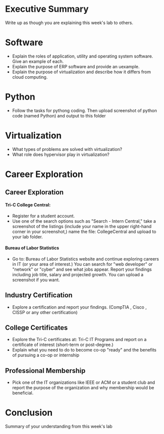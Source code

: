 # Executive Summary
Write up as though you are explaining this week's lab to others.

# Software
* Explain the roles of application, utility and operating system software. Give an example of each.
* Explain the purpose of ERP software and provide an uexample.
* Explain the purpose of virtualization and describe how it differs from cloud computing.

# Python
* Follow the tasks for pythong coding. Then upload screenshot of python code (named Python) and output to this folder

# Virtualization
* What types of problems are solved with virtualization?
* What role does hypervisor play in virtualization?

# Career Exploration

## Career Exploration

#### Tri-C College Central:
* Register for a student account.
* Use one of the search options such as "Search - Intern Central," take a screenshot of the listings (include your name in the upper right-hand corner in your screenshot,) name the file: CollegeCentral and upload to your lab folder.

#### Bureau of Labor Statistics
* Go to: Bureau of Labor Statistics website and continue exploring careers in IT (or your area of interest.) You can search for "web developer" or "network" or "cyber" and see what jobs appear. Report your findings including job title, salary and projected growth. You can upload a screenshot if you want.

## Industry Certification
* Explore a certification and report your findings. (CompTIA , Cisco , CISSP or any other certification)

## College Certificates
* Explore the Tri-C certificates at: Tri-C IT Programs and report on a certificate of interest (short-term or post-degree.)
* Explain what you need to do to become co-op "ready" and the benefits of pursuing a co-op or internship

## Professional Membership
* Pick one of the IT organizations like IEEE or ACM or a student club and report the purpose of the organization and why membership would be beneficial.

# Conclusion
Summary of your understanding from this week's lab
